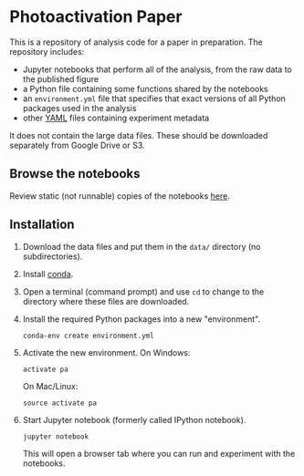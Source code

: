 # Photoactivation Paper

This is a repository of analysis code for a paper in preparation. The
repository includes:

* Jupyter notebooks that perform all of the analysis, from the raw data to the
  published figure
* a Python file containing some functions shared by the notebooks
* an ``environment.yml`` file that specifies that exact versions of all
  Python packages used in the analysis
* other [YAML](https://en.wikipedia.org/wiki/YAML#Examples) files containing
  experiment metadata

It does not contain the large data files. These should be downloaded separately
from Google Drive or S3.

## Browse the notebooks

Review static (not runnable) copies of the notebooks [here](http://nbviewer.ipython.org/github/danielballan/photoactivation/tree/master).

## Installation

1. Download the data files and put them in the `data/` directory (no
   subdirectories).
2. Install [conda](https://www.continuum.io/downloads).
3. Open a terminal (command prompt) and use `cd` to change to the directory where these files are downloaded.
4. Install the required Python packages into a new "environment".

    ```
    conda-env create environment.yml
    ```

5. Activate the new environment. On Windows:

    ```
    activate pa
    ```

   On Mac/Linux:

    ```
    source activate pa
    ```
6. Start Jupyter notebook (formerly called IPython notebook).

    ```
    jupyter notebook
    ```

   This will open a browser tab where you can run and experiment with the
   notebooks.
